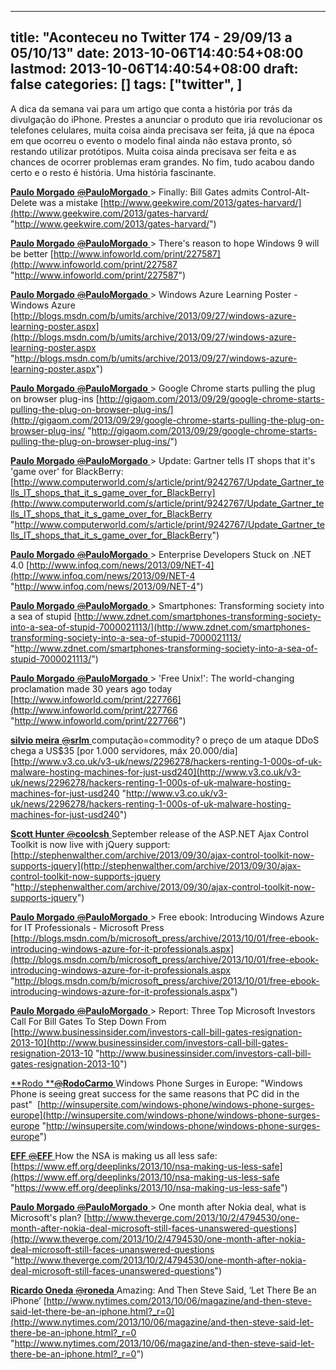 
---
title: "Aconteceu no Twitter 174 - 29/09/13 a 05/10/13"
date: 2013-10-06T14:40:54+08:00
lastmod: 2013-10-06T14:40:54+08:00
draft: false
categories: []
tags: ["twitter", ]
---


A dica da semana vai para um artigo que conta a história por trás da divulgação do iPhone. Prestes a anunciar o produto que iria revolucionar os telefones celulares, muita coisa ainda precisava ser feita, já que na época em que ocorreu o evento o modelo final ainda não estava pronto, só restando utilizar protótipos. Muita coisa ainda precisava ser feita e as chances de ocorrer problemas eram grandes. No fim, tudo acabou dando certo e o resto é história. Uma história fascinante. 

[**Paulo Morgado** ‏<s>@</s>**PauloMorgado** ](https://twitter.com/PauloMorgado) > Finally: Bill Gates admits Control-Alt-Delete was a mistake [http://www.geekwire.com/2013/gates-harvard/](http://www.geekwire.com/2013/gates-harvard/ "http://www.geekwire.com/2013/gates-harvard/")   

[**Paulo Morgado** ‏<s>@</s>**PauloMorgado** ](https://twitter.com/PauloMorgado) > There's reason to hope Windows 9 will be better [http://www.infoworld.com/print/227587](http://www.infoworld.com/print/227587 "http://www.infoworld.com/print/227587")   

[**Paulo Morgado** ‏<s>@</s>**PauloMorgado** ](https://twitter.com/PauloMorgado) > Windows Azure Learning Poster - Windows Azure [http://blogs.msdn.com/b/umits/archive/2013/09/27/windows-azure-learning-poster.aspx](http://blogs.msdn.com/b/umits/archive/2013/09/27/windows-azure-learning-poster.aspx "http://blogs.msdn.com/b/umits/archive/2013/09/27/windows-azure-learning-poster.aspx")   

[**Paulo Morgado** ‏<s>@</s>**PauloMorgado** ](https://twitter.com/PauloMorgado) > Google Chrome starts pulling the plug on browser plug-ins [http://gigaom.com/2013/09/29/google-chrome-starts-pulling-the-plug-on-browser-plug-ins/](http://gigaom.com/2013/09/29/google-chrome-starts-pulling-the-plug-on-browser-plug-ins/ "http://gigaom.com/2013/09/29/google-chrome-starts-pulling-the-plug-on-browser-plug-ins/")   

[**Paulo Morgado** ‏<s>@</s>**PauloMorgado** ](https://twitter.com/PauloMorgado) > Update: Gartner tells IT shops that it's 'game over' for BlackBerry: [http://www.computerworld.com/s/article/print/9242767/Update_Gartner_tells_IT_shops_that_it_s_game_over_for_BlackBerry](http://www.computerworld.com/s/article/print/9242767/Update_Gartner_tells_IT_shops_that_it_s_game_over_for_BlackBerry "http://www.computerworld.com/s/article/print/9242767/Update_Gartner_tells_IT_shops_that_it_s_game_over_for_BlackBerry")   

[**Paulo Morgado** ‏<s>@</s>**PauloMorgado** ](https://twitter.com/PauloMorgado) > Enterprise Developers Stuck on .NET 4.0 [http://www.infoq.com/news/2013/09/NET-4](http://www.infoq.com/news/2013/09/NET-4 "http://www.infoq.com/news/2013/09/NET-4")   

[**Paulo Morgado** ‏<s>@</s>**PauloMorgado** ](https://twitter.com/PauloMorgado) > Smartphones: Transforming society into a sea of stupid [http://www.zdnet.com/smartphones-transforming-society-into-a-sea-of-stupid-7000021113/](http://www.zdnet.com/smartphones-transforming-society-into-a-sea-of-stupid-7000021113/ "http://www.zdnet.com/smartphones-transforming-society-into-a-sea-of-stupid-7000021113/")   

[**Paulo Morgado** ‏<s>@</s>**PauloMorgado** ](https://twitter.com/PauloMorgado) > 'Free Unix!': The world-changing proclamation made 30 years ago today [http://www.infoworld.com/print/227766](http://www.infoworld.com/print/227766 "http://www.infoworld.com/print/227766")   

[**silvio meira** ‏<s>@</s>**srlm** ](https://twitter.com/srlm) computação=commodity? o preço de um ataque DDoS chega a US$35 [por 1.000 servidores, máx 20.000/dia]  [http://www.v3.co.uk/v3-uk/news/2296278/hackers-renting-1-000s-of-uk-malware-hosting-machines-for-just-usd240](http://www.v3.co.uk/v3-uk/news/2296278/hackers-renting-1-000s-of-uk-malware-hosting-machines-for-just-usd240 "http://www.v3.co.uk/v3-uk/news/2296278/hackers-renting-1-000s-of-uk-malware-hosting-machines-for-just-usd240")   

[**Scott Hunter** ‏<s>@</s>**coolcsh** ](https://twitter.com/coolcsh) September release of the ASP.NET Ajax Control Toolkit is now live with jQuery support: [http://stephenwalther.com/archive/2013/09/30/ajax-control-toolkit-now-supports-jquery](http://stephenwalther.com/archive/2013/09/30/ajax-control-toolkit-now-supports-jquery "http://stephenwalther.com/archive/2013/09/30/ajax-control-toolkit-now-supports-jquery")   

[**Paulo Morgado** ‏<s>@</s>**PauloMorgado** ](https://twitter.com/PauloMorgado) > Free ebook: Introducing Windows Azure for IT Professionals - Microsoft Press [http://blogs.msdn.com/b/microsoft_press/archive/2013/10/01/free-ebook-introducing-windows-azure-for-it-professionals.aspx](http://blogs.msdn.com/b/microsoft_press/archive/2013/10/01/free-ebook-introducing-windows-azure-for-it-professionals.aspx "http://blogs.msdn.com/b/microsoft_press/archive/2013/10/01/free-ebook-introducing-windows-azure-for-it-professionals.aspx")   

[**Paulo Morgado** ‏<s>@</s>**PauloMorgado** ](https://twitter.com/PauloMorgado) > Report: Three Top Microsoft Investors Call For Bill Gates To Step Down From [http://www.businessinsider.com/investors-call-bill-gates-resignation-2013-10](http://www.businessinsider.com/investors-call-bill-gates-resignation-2013-10 "http://www.businessinsider.com/investors-call-bill-gates-resignation-2013-10")   

[**Rodo **‏<s>@</s>**RodoCarmo** ](https://twitter.com/RodoCarmo) Windows Phone Surges in Europe: "Windows Phone is seeing great success for the same reasons that PC did in the past"  [http://winsupersite.com/windows-phone/windows-phone-surges-europe](http://winsupersite.com/windows-phone/windows-phone-surges-europe "http://winsupersite.com/windows-phone/windows-phone-surges-europe")   

[**EFF** ‏<s>@</s>**EFF** ](https://twitter.com/EFF) How the NSA is making us all less safe: [https://www.eff.org/deeplinks/2013/10/nsa-making-us-less-safe](https://www.eff.org/deeplinks/2013/10/nsa-making-us-less-safe "https://www.eff.org/deeplinks/2013/10/nsa-making-us-less-safe")   

[**Paulo Morgado** ‏<s>@</s>**PauloMorgado** ](https://twitter.com/PauloMorgado) > One month after Nokia deal, what is Microsoft's plan? [http://www.theverge.com/2013/10/2/4794530/one-month-after-nokia-deal-microsoft-still-faces-unanswered-questions](http://www.theverge.com/2013/10/2/4794530/one-month-after-nokia-deal-microsoft-still-faces-unanswered-questions "http://www.theverge.com/2013/10/2/4794530/one-month-after-nokia-deal-microsoft-still-faces-unanswered-questions")   

[**Ricardo Oneda** ‏<s>@</s>**roneda** ](https://twitter.com/roneda) Amazing: And Then Steve Said, ‘Let There Be an iPhone’ [http://www.nytimes.com/2013/10/06/magazine/and-then-steve-said-let-there-be-an-iphone.html?_r=0](http://www.nytimes.com/2013/10/06/magazine/and-then-steve-said-let-there-be-an-iphone.html?_r=0 "http://www.nytimes.com/2013/10/06/magazine/and-then-steve-said-let-there-be-an-iphone.html?_r=0")

